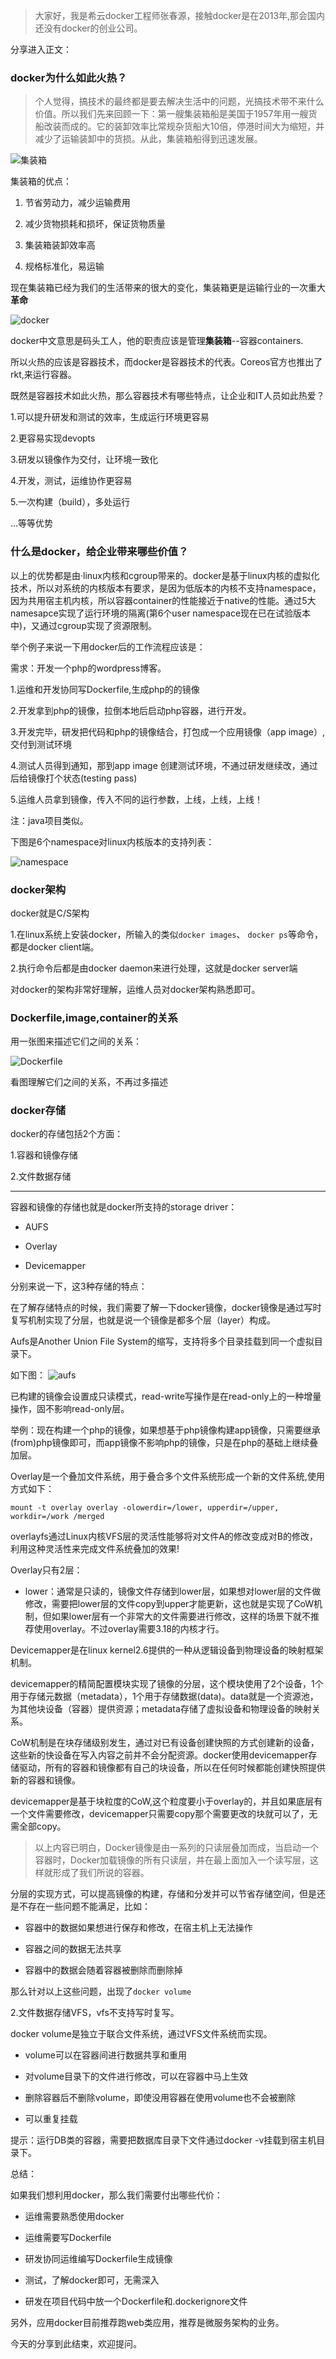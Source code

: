 > 大家好，我是希云docker工程师张春源，接触docker是在2013年,那会国内还没有docker的创业公司。

分享进入正文：

### docker为什么如此火热？

> 个人觉得，搞技术的最终都是要去解决生活中的问题，光搞技术带不来什么价值。所以我们先来回顾一下：第一艘集装箱船是美国于1957年用一艘货船改装而成的。它的装卸效率比常规杂货船大10倍，停港时间大为缩短，并减少了运输装卸中的货损。从此，集装箱船得到迅速发展。


![集装箱]()

集装箱的优点：

1. 节省劳动力，减少运输费用

2. 减少货物损耗和损坏，保证货物质量

3. 集装箱装卸效率高

4. 规格标准化，易运输

现在集装箱已经为我们的生活带来的很大的变化，集装箱更是运输行业的一次重大**革命**

![docker](https://discuss.csphere.cn/uploads/default/original/2X/c/c8cdc4319950032cc334d1634e582de67cbdb536.jpg)

docker中文意思是码头工人，他的职责应该是管理**集装箱**--容器containers.

所以火热的应该是容器技术，而docker是容器技术的代表。Coreos官方也推出了rkt,来运行容器。

既然是容器技术如此火热，那么容器技术有哪些特点，让企业和IT人员如此热爱？

1.可以提升研发和测试的效率，生成运行环境更容易

2.更容易实现devopts

3.研发以镜像作为交付，让环境一致化

4.开发，测试，运维协作更容易

5.一次构建（build），多处运行

...等等优势

### 什么是docker，给企业带来哪些价值？

以上的优势都是由·linux内核和cgroup带来的。docker是基于linux内核的虚拟化技术，所以对系统的内核版本有要求，是因为低版本的内核不支持namespace，因为共用宿主机内核，所以容器container的性能接近于native的性能。通过5大namesapce实现了运行环境的隔离(第6个user namespace现在已在试验版本中)，又通过cgroup实现了资源限制。

举个例子来说一下用docker后的工作流程应该是：

需求：开发一个php的wordpress博客。

1.运维和开发协同写Dockerfile,生成php的的镜像

2.开发拿到php的镜像，拉倒本地后启动php容器，进行开发。

3.开发完毕，研发把代码和php的镜像结合，打包成一个应用镜像（app image）,交付到测试环境

4.测试人员得到通知，那到app image 创建测试环境，不通过研发继续改，通过后给镜像打个状态(testing pass)

5.运维人员拿到镜像，传入不同的运行参数，上线，上线，上线！

注：java项目类似。

下图是6个namespace对linux内核版本的支持列表：

![namespace](https://discuss.csphere.cn/uploads/default/optimized/2X/1/17c62bd4ef148704072466f54b20dbc54f83c7fa_1_690x451.jpg)

### docker架构

docker就是C/S架构

1.在linux系统上安装docker，所输入的类似`docker images`、 `docker ps`等命令，都是docker client端。

2.执行命令后都是由docker daemon来进行处理，这就是docker server端

对docker的架构非常好理解，运维人员对docker架构熟悉即可。

### Dockerfile,image,container的关系

用一张图来描述它们之间的关系：

![Dockerfile](https://discuss.csphere.cn/uploads/default/original/2X/e/e1f44504650fd44fe781ffe017a497d2c8e8cd17.jpg)

看图理解它们之间的关系，不再过多描述

### docker存储

docker的存储包括2个方面：

1.容器和镜像存储


2.文件数据存储

---

容器和镜像的存储也就是docker所支持的storage driver：

- AUFS

- Overlay

- Devicemapper

分别来说一下，这3种存储的特点：

在了解存储特点的时候，我们需要了解一下docker镜像，docker镜像是通过写时复写机制实现了分层，也就是说一个镜像是都多个层（layer）构成。

Aufs是Another Union File System的缩写，支持将多个目录挂载到同一个虚拟目录下。

如下图：
![aufs](https://discuss.csphere.cn/uploads/default/original/2X/7/76906cc145e6e709291136d1313dd864c3609a95.jpg)

已构建的镜像会设置成只读模式，read-write写操作是在read-only上的一种增量操作，固不影响read-only层。

举例：现在构建一个php的镜像，如果想基于php镜像构建app镜像，只需要继承(from)php镜像即可，而app镜像不影响php的镜像，只是在php的基础上继续叠加层。

Overlay是一个叠加文件系统，用于叠合多个文件系统形成一个新的文件系统,使用方式如下：

`mount -t overlay overlay -olowerdir=/lower, upperdir=/upper, workdir=/work /merged`

overlayfs通过Linux内核VFS层的灵活性能够将对文件A的修改变成对B的修改，利用这种灵活性来完成文件系统叠加的效果!

Overlay只有2层：

- lower：通常是只读的，镜像文件存储到lower层，如果想对lower层的文件做修改，需要把lower层的文件copy到upper才能更新，这也就是实现了CoW机制，但如果lower层有一个非常大的文件需要进行修改，这样的场景下就不推荐使用overlay。不过overlay需要3.18的内核才行。

Devicemapper是在linux kernel2.6提供的一种从逻辑设备到物理设备的映射框架机制。

devicemapper的精简配置模块实现了镜像的分层，这个模块使用了2个设备，1个用于存储元数据（metadata），1个用于存储数据(data)。data就是一个资源池，为其他块设备（容器）提供资源；metadata存储了虚拟设备和物理设备的映射关系。

CoW机制是在块存储级别发生，通过对已有设备创建快照的方式创建新的设备，这些新的快设备在写入内容之前并不会分配资源。docker使用devicemapper存储驱动，所有的容器和镜像都有自己的块设备，所以在任何时候都能创建快照提供新的容器和镜像。

devicemapper是基于块粒度的CoW,这个粒度要小于overlay的，并且如果底层有一个文件需要修改，devicemapper只需要copy那个需要更改的块就可以了，无需全部copy。

> 以上内容已明白，Docker镜像是由一系列的只读层叠加而成，当启动一个容器时，Docker加载镜像的所有只读层，并在最上面加入一个读写层，这样就形成了我们所说的容器。

分层的实现方式，可以提高镜像的构建，存储和分发并可以节省存储空间，但是还是不存在一些问题不能满足，比如：

- 容器中的数据如果想进行保存和修改，在宿主机上无法操作

- 容器之间的数据无法共享

- 容器中的数据会随着容器被删除而删除掉

那么针对以上这些问题，出现了`docker volume`

2.文件数据存储VFS，vfs不支持写时复写。

docker volume是独立于联合文件系统，通过VFS文件系统而实现。

- volume可以在容器间进行数据共享和重用

- 对volume目录下的文件进行修改，可以在容器中马上生效

- 删除容器后不删除volume，即使没用容器在使用volume也不会被删除

- 可以重复挂载

提示：运行DB类的容器，需要把数据库目录下文件通过docker -v挂载到宿主机目录下。

总结：

如果我们想利用docker，那么我们需要付出哪些代价：

- 运维需要熟悉使用docker

- 运维需要写Dockerfile

- 研发协同运维编写Dockerfile生成镜像

- 测试，了解docker即可，无需深入

- 研发在项目代码中放一个Dockerfile和.dockerignore文件

另外，应用docker目前推荐跑web类应用，推荐是微服务架构的业务。

今天的分享到此结束，欢迎提问。
